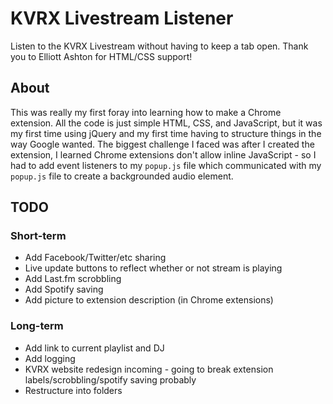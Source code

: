 # KVRX Livestream Listener

Listen to the KVRX Livestream without having to keep a tab open.
Thank you to Elliott Ashton for HTML/CSS support!

## About

This was really my first foray into learning how to make a Chrome extension. All the code is just simple HTML, CSS, and JavaScript, but it was my first time using jQuery and my first time having to structure things in the way Google wanted. The biggest challenge I faced was after I created the extension, I learned Chrome extensions don't allow inline JavaScript - so I had to add event listeners to my `popup.js` file which communicated with my `popup.js` file to create a backgrounded audio element.

## TODO

### Short-term

* Add Facebook/Twitter/etc sharing
* Live update buttons to reflect whether or not stream is playing
* Add Last.fm scrobbling
* Add Spotify saving
* Add picture to extension description (in Chrome extensions)

### Long-term

* Add link to current playlist and DJ
* Add logging
* KVRX website redesign incoming - going to break extension labels/scrobbling/spotify saving probably
* Restructure into folders

